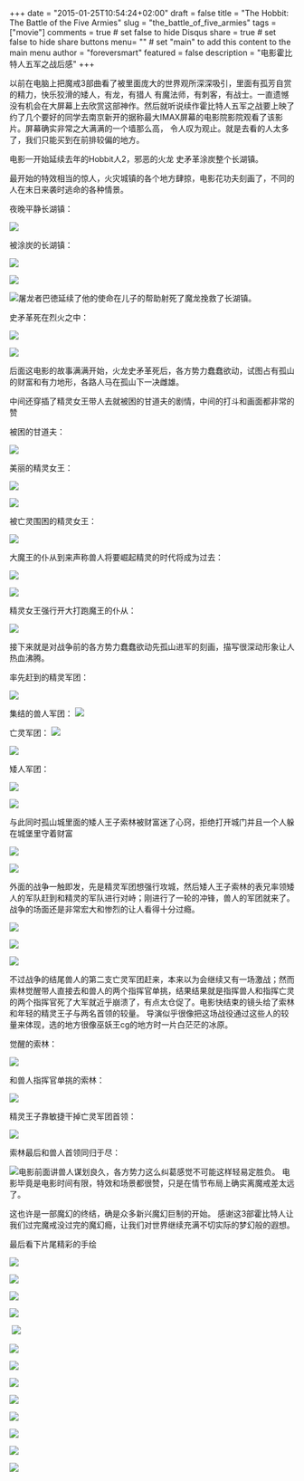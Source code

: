 +++
date = "2015-01-25T10:54:24+02:00"
draft = false
title = "The Hobbit: The Battle of the Five Armies"
slug = "the_battle_of_five_armies"
tags = ["movie"]
comments = true	# set false to hide Disqus
share = true	# set false to hide share buttons
menu= ""		# set "main" to add this content to the main menu
author = "foreversmart"
featured = false
description = "电影霍比特人五军之战后感"
+++





以前在电脑上把魔戒3部曲看了被里面庞大的世界观所深深吸引，里面有孤芳自赏的精力，快乐狡滑的矮人，有龙，有猎人
有魔法师，有刺客，有战士。一直遗憾没有机会在大屏幕上去欣赏这部神作。然后就听说续作霍比特人五军之战要上映了
约了几个要好的同学去南京新开的据称最大IMAX屏幕的电影院影院观看了该影片。屏幕确实非常之大满满的一个墙那么高，
令人叹为观止。就是去看的人太多了，我们只能买到在前排较偏的地方。
	
电影一开始延续去年的Hobbit人2，邪恶的火龙 史矛革涂炭整个长湖镇。

最开始的特效相当的惊人，火灾城镇的各个地方肆掠，电影花功夫刻画了，不同的人在末日来袭时逃命的各种情景。

夜晚平静长湖镇：

![](http://foreversmart.cc:7444/images/201911274.png)

被涂炭的长湖镇：

![](http://foreversmart.cc:7444/images/201911271.png)

![](http://foreversmart.cc:7444/images/201911275.png)

![](http://foreversmart.cc:7444/images/201911273.png)屠龙者巴徳延续了他的使命在儿子的帮助射死了魔龙挽救了长湖镇。

史矛革死在烈火之中：

![](http://foreversmart.cc:7444/images/201911276.png)

![](http://foreversmart.cc:7444/images/201911301.png)

后面这电影的故事满满开始，火龙史矛革死后，各方势力蠢蠢欲动，试图占有孤山的财富和有力地形，各路人马在孤山下一决雌雄。

中间还穿插了精灵女王带人去就被困的甘道夫的剧情，中间的打斗和画面都非常的赞

被困的甘道夫：

![](http://foreversmart.cc:7444/images/201911302.png)

美丽的精灵女王：

![](http://foreversmart.cc:7444/images/201911303.png)

![](http://foreversmart.cc:7444/images/201911191.png)

被亡灵围困的精灵女王：

![](http://foreversmart.cc:7444/images/201911304.png)

大魔王的仆从到来声称兽人将要崛起精灵的时代将成为过去：

![](http://foreversmart.cc:7444/images/201911203.png)

![](http://foreversmart.cc:7444/images/201911305.png)

精灵女王强行开大打跑魔王的仆从：

![](http://foreversmart.cc:7444/images/201911306.png)



接下来就是对战争前的各方势力蠢蠢欲动先孤山进军的刻画，描写很深动形象让人热血沸腾。

率先赶到的精灵军团：

![](http://foreversmart.cc:7444/images/201911307.png)

集结的兽人军团：
![](http://foreversmart.cc:7444/images/201911194.png)

亡灵军团：
![](http://foreversmart.cc:7444/images/201911201.png)

![](http://foreversmart.cc:7444/images/20191213.png)

矮人军团：

![](http://foreversmart.cc:7444/images/20191214.png)

![](http://foreversmart.cc:7444/images/201911195.png)

与此同时孤山城里面的矮人王子索林被财富迷了心窍，拒绝打开城门并且一个人躲在城堡里守着财富

![](http://foreversmart.cc:7444/images/20191211.png)

![](http://foreversmart.cc:7444/images/20191212.png)



外面的战争一触即发，先是精灵军团想强行攻城，然后矮人王子索林的表兄率领矮人的军队赶到和精灵的军队进行对峙；刚进行了一轮的冲锋，兽人的军团就来了。战争的场面还是非常宏大和惨烈的让人看得十分过瘾。

![](http://foreversmart.cc:7444/images/20191215.png)

![](http://foreversmart.cc:7444/images/20191216.png)

![](http://foreversmart.cc:7444/images/20191221.png)

不过战争的结尾兽人的第二支亡灵军团赶来，本来以为会继续又有一场激战；然而索林觉醒带人直接去和兽人的两个指挥官单挑，结果结果就是指挥兽人和指挥亡灵的两个指挥官死了大军就近乎崩溃了，有点太仓促了。电影快结束的镜头给了索林和年轻的精灵王子与两名首领的较量。
导演似乎很像把这场战役通过这些人的较量来体现，选的地方很像巫妖王cg的地方时一片白茫茫的冰原。

觉醒的索林：

![](http://foreversmart.cc:7444/images/20191222.png)

和兽人指挥官单挑的索林：

![](http://foreversmart.cc:7444/images/20191223.png)

精灵王子靠敏捷干掉亡灵军团首领：

![](http://foreversmart.cc:7444/images/20191225.png)

索林最后和兽人首领同归于尽：

![](http://foreversmart.cc:7444/images/20191224.png)电影前面讲兽人谋划良久，各方势力这么纠葛感觉不可能这样轻易定胜负。
电影毕竟是电影时间有限，特效和场景都很赞，只是在情节布局上确实离魔戒差太远了。



这也许是一部魔幻的终结，确是众多新兴魔幻巨制的开始。
感谢这3部霍比特人让我们过完魔戒没过完的魔幻瘾，让我们对世界继续充满不切实际的梦幻般的遐想。

最后看下片尾精彩的手绘

![](http://foreversmart.cc:7444/images/201911202.png)

![](http://foreversmart.cc:7444/images/201912213.png)

![](http://foreversmart.cc:7444/images/20191227.png)

![](http://foreversmart.cc:7444/images/20191228.png)

​	![](http://foreversmart.cc:7444/images/201912212.png)

![](http://foreversmart.cc:7444/images/201912211.png)

![](http://foreversmart.cc:7444/images/20191226.png)

![](http://foreversmart.cc:7444/images/20191229.png)

![](http://foreversmart.cc:7444/images/201912210.png)

![](http://foreversmart.cc:7444/images/201912214.png)

![](http://foreversmart.cc:7444/images/201912215.png)

![](http://foreversmart.cc:7444/images/201912216.png)

![](http://foreversmart.cc:7444/images/201912217.png)